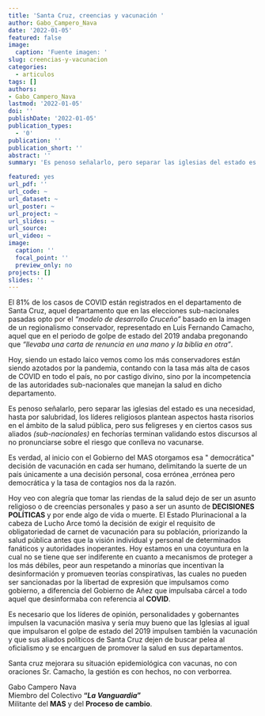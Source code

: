 ```yaml
---
title: 'Santa Cruz, creencias y vacunación '
author: Gabo_Campero_Nava
date: '2022-01-05'
featured: false
image:
  caption: 'Fuente imagen: '
slug: creencias-y-vacunacion
categories:
  - articulos
tags: []
authors:
- Gabo_Campero_Nava
lastmod: '2022-01-05'
doi: ''
publishDate: '2022-01-05'
publication_types:
  - '0'
publication: ''
publication_short: ''
abstract: ''
summary: 'Es penoso señalarlo, pero separar las iglesias del estado es una necesidad, hasta por salubridad, los líderes religiosos plantean aspectos hasta risorios'

featured: yes
url_pdf: ''
url_code: ~
url_dataset: ~
url_poster: ~
url_project: ~
url_slides: ~
url_source: 
url_video: ~
image:
  caption: ''
  focal_point: ''
  preview_only: no
projects: []
slides: ''
---
```


El 81% de los casos de COVID están registrados en el departamento de Santa Cruz, aquel departamento que en las elecciones sub-nacionales pasadas opto por el *“modelo de desarrollo Cruceño”* basado en la imagen de un regionalismo conservador, representado en  Luis Fernando Camacho, aquel que en el periodo de golpe de estado del 2019 andaba pregonando  que *“llevaba una carta de renuncia en una mano y la biblia en otra”*.

Hoy, siendo un estado laico vemos como los más conservadores  están siendo azotados por la pandemia, contando con la tasa más alta de casos de COVID en todo el país, no por castigo divino, sino por la incompetencia de las autoridades sub-nacionales que manejan la salud en dicho departamento.

Es penoso señalarlo, pero separar las iglesias del estado es una necesidad, hasta por salubridad, los líderes religiosos plantean aspectos hasta risorios en el ámbito de la salud pública, pero sus feligreses y en ciertos casos sus aliados *(sub-nacionales)* en fechorías terminan validando estos discursos al no pronunciarse sobre el riesgo que conlleva no vacunarse.

Es verdad, al inicio con el Gobierno del MAS otorgamos esa " democrática" decisión de vacunación en cada ser humano, delimitando la suerte de un país únicamente a una decisión personal, cosa errónea ,errónea pero democrática y la tasa de contagios nos da la razón.

Hoy veo con alegría que tomar las riendas de la salud dejo de ser un asunto religioso o de creencias personales  y paso a ser un asunto de **DECISIONES POLÍTICAS** y por ende algo de vida o muerte. El Estado Plurinacional a la cabeza de Lucho Arce tomó la decisión de exigir el requisito de obligatoriedad de carnet de vacunación para su población, priorizando la salud pública antes que la visión individual y personal de determinados fanáticos y autoridades inoperantes. Hoy estamos en una coyuntura en la cual no se tiene que ser indiferente en cuanto a mecanismos de proteger a los más débiles, peor aun respetando a minorías que incentivan la desinformación y promueven teorías conspirativas, las cuales no pueden ser sancionadas por la libertad de expresión que impulsamos como gobierno, a diferencia del Gobierno de Añez que impulsaba cárcel a todo aquel que desinformaba con referencia al **COVID**.

Es necesario que los líderes de opinión, personalidades y gobernantes impulsen la vacunación masiva y sería muy bueno que las Iglesias al igual que impulsaron el golpe de estado del 2019 impulsen también la vacunación y que sus aliados políticos de Santa Cruz dejen de buscar pelea al oficialismo y se encarguen de promover la salud en sus departamentos.

Santa cruz mejorara su situación epidemiológica con vacunas, no con oraciones  Sr. Camacho, la gestión es con hechos, no con verborrea.

Gabo Campero Nava<br>
Miembro del Colectivo **“*La Vanguardia*”**<br>
Militante del **MAS** y del **Proceso de cambio**.<br>
